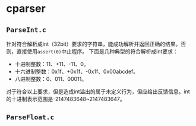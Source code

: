 # cparser

## `ParseInt.c`

针对符合解析成int（32bit）要求的字符串，能成功解析并返回正确的结果。否则，直接使用`assert(0)`中止程序。
下面是几种典型的符合解析成int要求：
- 十进制整数：11、+11、-11、0。
- 十六进制整数：0x1f、+0x1f、-0x1f、0x00abcdef。
- 八进制整数：0、011、00011。

对于符合以上要求，但是造成int溢出的属于未定义行为，但应给出反馈信息。int的十进制表示范围是-2147483648~2147483647。

## `ParseFloat.c`